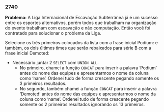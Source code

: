 ### 2740

**Problema:** A Liga Internacional de Escavação Subterrânea já é um sucesso entre os esportes alternativos, porém todos que trabalham na organização do evento trabalham com escavação e não computação. Então você foi contratado para solucionar o problema da Liga.

Selecione os três primeiros colocados da lista com a frase inicial Podium: e também, os dois últimos times que serão rebaixados para série B com a frase inicial Demoted:

- Necessário juntar 2 `SELECT` com `UNION ALL`.
    - No primeiro, chamei a função `CONCAT` para inserir a palavra ‘Podium’ antes do nome das equipes e apresentarmos o nome da coluna como ‘name’. Ordenei tudo de forma crescente pegando somente os 3 primeiros resultados.
    - No segundo, também chamei a função `CONCAT` para inserir a palavra ‘Demoted’ antes do nome das equipes e apresentarmos o nome da coluna como ‘name’. Ordenei tudo de forma crescente pegando somente os 2 primeiros resultados ignorando os 13 primeiros.